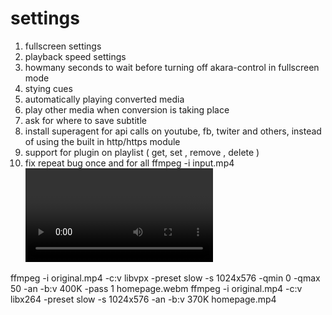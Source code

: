 
# settings
1. fullscreen settings
2. playback speed settings
3. howmany seconds to wait before turning off akara-control in fullscreen mode
4. stying cues
5. automatically playing converted media
6. play other media when conversion is taking place
7. ask for where to save subtitle
8. install superagent for api calls on youtube, fb, twiter and others, instead of using the built in http/https module
9. support for plugin on playlist ( get, set , remove , delete )
10. fix repeat bug once and for all
ffmpeg -i input.mp4 <video options> -filter split rtmp://server[:port][/app] out.mp4

ffmpeg -i original.mp4 -c:v libvpx -preset slow -s 1024x576 -qmin 0 -qmax 50 -an -b:v 400K -pass 1 homepage.webm
ffmpeg -i original.mp4 -c:v libx264 -preset slow -s 1024x576 -an -b:v 370K homepage.mp4
